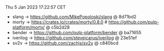 Thu  5 Jan 2023 17:22:57 CET

- slang -> https://github.com/MikePopoloski/slang @ 8d71bd2
- morty -> https://crates.io/crates/morty/0.8.0 # https://github.com/pulp-platform/morty/ @ c5b2d28
- bender -> https://github.com/pulp-platform/bender @ ba71655
- iverilog -> https://github.com/steveicarus/iverilog @ 23e51ef
- sv2v -> https://github.com/zachjs/sv2v @ c840bcd
